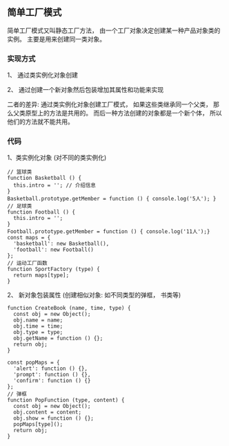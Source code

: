 ## 简单工厂模式

  简单工厂模式又叫静态工厂方法， 由一个工厂对象决定创建某一种产品对象类的实例。 主要是用来创建同一类对象。

### 实现方式

  1、 通过类实例化对象创建

  2、 通过创建一个新对象然后包装增加其属性和功能来实现

  二者的差异: 通过类实例化对象创建工厂模式， 如果这些类继承同一个父类， 那么父类原型上的方法是共用的。 而后一种方法创建的对象都是一个新个体， 所以他们的方法就不能共用。

### 代码

  1、类实例化对象 (对不同的类实例化)

  ```
  // 篮球类
  function Basketball () {
    this.intro = ''; // 介绍信息
  }
  Basketball.prototype.getMember = function () { console.log('5人'); }
  // 足球类
  function Football () {
    this.intro = '';
  }
  Football.prototype.getMember = function () { console.log('11人');}
  const maps = {
    'basketball': new Basketball(),
    'football': new Football()
  };
  // 运动工厂函数
  function SportFactory (type) {
    return maps[type];
  }
  ```

  2、 新对象包装属性 (创建相似对象: 如不同类型的弹框， 书类等)
  ```
  function CreateBook (name, time, type) {
    const obj = new Object();
    obj.name = name;
    obj.time = time;
    obj.type = type;
    obj.getName = function () {};
    return obj;
  }

  const popMaps = {
    'alert': function () {},
    'prompt': function () {},
    'confirm': function () {}
  };
  // 弹框
  function PopFunction (type, content) {
    const obj = new Object();
    obj.content = content;
    obj.show = function () {};
    popMaps[type]();
    return obj;
  }
  ```
